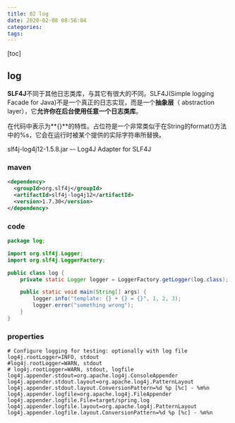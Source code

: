 ```yaml
---
title: 02 log
date: 2020-02-08 08:56:04
categories:
tags:
---
```


[toc]

<!--more-->

## log

**SLF4J**不同于其他日志类库，与其它有很大的不同。SLF4J(Simple logging Facade for Java)不是一个真正的日志实现，而是一个**抽象层**（ abstraction layer），它**允许你在后台使用任意一个日志类库**。

在代码中表示为**{}**的特性。占位符是一个非常类似于在String的format()方法中的%s，它会在运行时被某个提供的实际字符串所替换。

slf4j-log4j12-1.5.8.jar –- Log4J Adapter for SLF4J

### maven

```xml
<dependency>
  <groupId>org.slf4j</groupId>
  <artifactId>slf4j-log4j12</artifactId>
  <version>1.7.30</version>
</dependency>
```



### code

```java
package log;

import org.slf4j.Logger;
import org.slf4j.LoggerFactory;

public class log {
    private static Logger logger = LoggerFactory.getLogger(log.class);

    public static void main(String[] args) {
        logger.info("template: {} + {} = {}", 1, 2, 3);
        logger.error("something wrong");
    }
}

```



### properties

```properties
# Configure logging for testing: optionally with log file
log4j.rootLogger=INFO, stdout
#log4j.rootLogger=WARN, stdout
# log4j.rootLogger=WARN, stdout, logfile
log4j.appender.stdout=org.apache.log4j.ConsoleAppender
log4j.appender.stdout.layout=org.apache.log4j.PatternLayout
log4j.appender.stdout.layout.ConversionPattern=%d %p [%c] - %m%n
log4j.appender.logfile=org.apache.log4j.FileAppender
log4j.appender.logfile.File=target/spring.log
log4j.appender.logfile.layout=org.apache.log4j.PatternLayout
log4j.appender.logfile.layout.ConversionPattern=%d %p [%c] - %m%n
```



